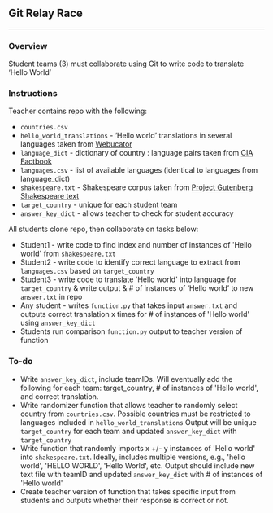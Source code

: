 ## Git Relay Race
---  

### Overview  
Student teams (3) must collaborate using Git to write code to translate ‘Hello World’


### Instructions 

Teacher contains repo with the following:

* `countries.csv`  
*  `hello_world_translations` - ‘Hello world’ translations in several languages taken from [Webucator](https://www.webucator.com/blog/2010/03/saying-hello-world-in-your-language-using-javascript/)   
*  `language_dict` - dictionary of country : language pairs taken from [CIA Factbook](https://www.cia.gov/library/publications/the-world-factbook/fields/2098.html)    
*  `languages.csv` - list of available languages (identical to languages from language_dict)    
*  `shakespeare.txt` - Shakespeare corpus taken from [Project Gutenberg Shakespeare text](https://ocw.mit.edu/ans7870/6/6.006/s08/lecturenotes/files/t8.shakespeare.txt)    
*  `target_country` - unique for each student team
*  `answer_key_dict` - allows teacher to check for student accuracy

All students clone repo, then collaborate on tasks below:

*  Student1 - write code to find index and number of instances of 'Hello world' from `shakespeare.txt`   
*  Student2 - write code to identify correct language to extract from `languages.csv` based on `target_country`    
*  Student3 - write code to translate 'Hello world' into language for `target_country` & write output & # of instances of ‘Hello world’ to new `answer.txt` in repo    
*  Any student - writes `function.py` that takes input `answer.txt` and outputs correct translation x times for # of instances of 'Hello world' using `answer_key_dict `   
*  Students run comparison `function.py` output to teacher version of function

### To-do

* Write `answer_key_dict`, include teamIDs. Will eventually add the following for each team: target_country, # of instances of 'Hello world', and correct translation.   
* Write randomizer function that allows teacher to randomly select country from `countries.csv`. Possible countries must be restricted to languages included in `hello_world_translations` Output will be unique `target_country` for each team and updated `answer_key_dict` with `target_country`
* Write function that randomly imports x +/- y instances of 'Hello world' into `shakespeare.txt`. Ideally, includes multiple versions, e.g., 'hello world', 'HELLO WORLD', 'Hello World', etc. Output should include new text file with teamID and updated `answer_key_dict` with # of instances of 'Hello world'    
* Create teacher version of function that takes specific input from students and outputs whether their response is correct or not.   